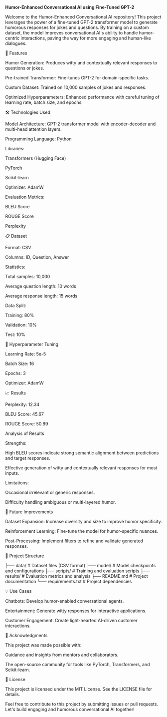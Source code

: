 **Humor-Enhanced Conversational AI using Fine-Tuned GPT-2**


Welcome to the Humor-Enhanced Conversational AI repository! This project leverages the power of a fine-tuned GPT-2 transformer model to generate humorous responses for jokes and questions. By training on a custom dataset, the model improves conversational AI's ability to handle humor-centric interactions, paving the way for more engaging and human-like dialogues.

🚀 Features

Humor Generation: Produces witty and contextually relevant responses to questions or jokes.

Pre-trained Transformer: Fine-tunes GPT-2 for domain-specific tasks.

Custom Dataset: Trained on 10,000 samples of jokes and responses.

Optimized Hyperparameters: Enhanced performance with careful tuning of learning rate, batch size, and epochs.

🛠️ Technologies Used

Model Architecture: GPT-2 transformer model with encoder-decoder and multi-head attention layers.

Programming Language: Python

Libraries:

Transformers (Hugging Face)

PyTorch

Scikit-learn

Optimizer: AdamW

Evaluation Metrics:

BLEU Score

ROUGE Score

Perplexity

📋 Dataset

Format: CSV

Columns: ID, Question, Answer

Statistics:

Total samples: 10,000

Average question length: 10 words

Average response length: 15 words

Data Split:

Training: 80%

Validation: 10%

Test: 10%

🔧 Hyperparameter Tuning

Learning Rate: 5e-5

Batch Size: 16

Epochs: 3

Optimizer: AdamW

📈 Results

Perplexity: 12.34

BLEU Score: 45.67

ROUGE Score: 50.89

Analysis of Results

Strengths:

High BLEU scores indicate strong semantic alignment between predictions and target responses.

Effective generation of witty and contextually relevant responses for most inputs.

Limitations:

Occasional irrelevant or generic responses.

Difficulty handling ambiguous or multi-layered humor.

🤔 Future Improvements

Dataset Expansion: Increase diversity and size to improve humor specificity.

Reinforcement Learning: Fine-tune the model for humor-specific nuances.

Post-Processing: Implement filters to refine and validate generated responses.

📂 Project Structure

├── data/                   # Dataset files (CSV format)
├── model/                  # Model checkpoints and configurations
├── scripts/                # Training and evaluation scripts
├── results/                # Evaluation metrics and analysis
├── README.md               # Project documentation
└── requirements.txt        # Project dependencies

💡 Use Cases

Chatbots: Develop humor-enabled conversational agents.

Entertainment: Generate witty responses for interactive applications.

Customer Engagement: Create light-hearted AI-driven customer interactions.

🤝 Acknowledgments

This project was made possible with:

Guidance and insights from mentors and collaborators.

The open-source community for tools like PyTorch, Transformers, and Scikit-learn.

📄 License

This project is licensed under the MIT License. See the LICENSE file for details.

Feel free to contribute to this project by submitting issues or pull requests. Let's build engaging and humorous conversational AI together!


